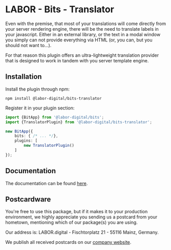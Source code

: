 # LABOR - Bits - Translator

Even with the premise, that most of your translations will come directly from your server rendering engine,
there will be the need to translate labels in your javascript. Either in an external library, or the text in a modal window you simply can not provide everything via HTML (or, you can, but you should not want to...).

For that reason this plugin offers an ultra-lightweight translation provider that is designed to work in tandem with you server template engine.

## Installation

Install the plugin through npm:

```
npm install @labor-digital/bits-translator
```

Register it in your plugin section:

```typescript
import {BitApp} from '@labor-digital/bits';
import {TranslatorPlugin} from '@labor-digital/bits-translator';

new BitApp({
    bits: { /* ... */},
    plugins: [
        new TranslatorPlugin()
    ]
});
```

## Documentation

The documentation can be found [here](https://bits.labor.tools/guide/plugins/Translator.html).

## Postcardware

You're free to use this package, but if it makes it to your production environment, we highly appreciate you sending us a postcard from your hometown,
mentioning which of our package(s) you are using.

Our address is: LABOR.digital - Fischtorplatz 21 - 55116 Mainz, Germany.

We publish all received postcards on our [company website](https://labor.digital). 
